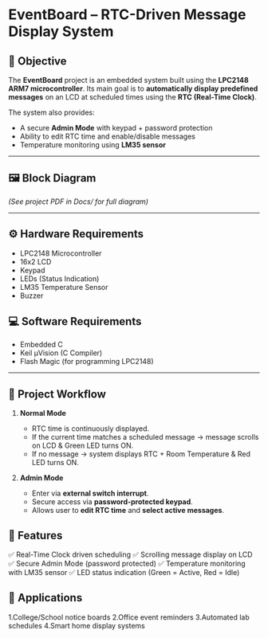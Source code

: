 # EventBoard – RTC-Driven Message Display System  

## 📌 Objective  
The **EventBoard** project is an embedded system built using the **LPC2148 ARM7 microcontroller**. Its main goal is to **automatically display predefined messages** on an LCD at scheduled times using the **RTC (Real-Time Clock)**.  

The system also provides:  
- A secure **Admin Mode** with keypad + password protection  
- Ability to edit RTC time and enable/disable messages  
- Temperature monitoring using **LM35 sensor**  

---

## 🖼️ Block Diagram  
*(See project PDF in Docs/ for full diagram)*  

---

## ⚙️ Hardware Requirements  
- LPC2148 Microcontroller  
- 16x2 LCD  
- Keypad  
- LEDs (Status Indication)  
- LM35 Temperature Sensor  
- Buzzer  

## 💻 Software Requirements  
- Embedded C  
- Keil µVision (C Compiler)  
- Flash Magic (for programming LPC2148)  

---

## 🔄 Project Workflow  
1. **Normal Mode**  
   - RTC time is continuously displayed.  
   - If the current time matches a scheduled message → message scrolls on LCD & Green LED turns ON.  
   - If no message → system displays RTC + Room Temperature & Red LED turns ON.  

2. **Admin Mode**  
   - Enter via **external switch interrupt**.  
   - Secure access via **password-protected keypad**.  
   - Allows user to **edit RTC time** and **select active messages**.  
## 🚀 Features

✅ Real-Time Clock driven scheduling
✅ Scrolling message display on LCD
✅ Secure Admin Mode (password protected)
✅ Temperature monitoring with LM35 sensor
✅ LED status indication (Green = Active, Red = Idle)

## 🎯 Applications

1.College/School notice boards
2.Office event reminders
3.Automated lab schedules
4.Smart home display systems
